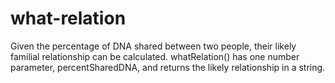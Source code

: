 # what-relation

Given the percentage of DNA shared between two people, their likely familial relationship can be calculated. whatRelation() has one number parameter, percentSharedDNA, and returns the likely relationship in a string.
